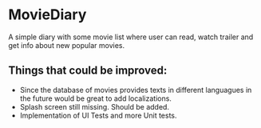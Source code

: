 # MovieDiary
A simple diary with some movie list where user can read, watch trailer and get info about new popular movies.

## Things that could be improved:
- Since the database of movies provides texts in different languagues in the future would be great to add localizations.
- Splash screen still missing. Should be added.
- Implementation of UI Tests and more Unit tests.

